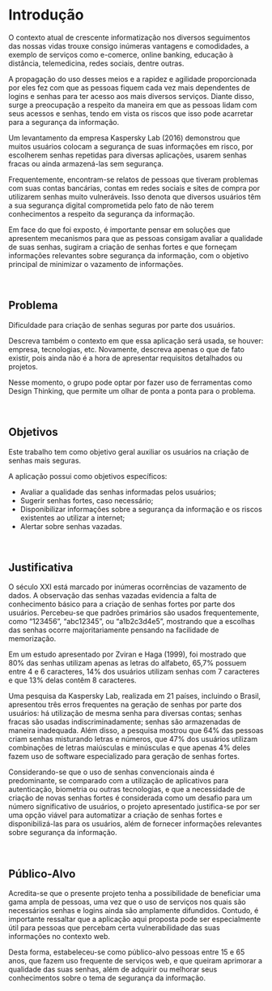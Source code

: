 # Introdução

O contexto atual de crescente informatização nos diversos seguimentos das nossas vidas trouxe consigo inúmeras vantagens e comodidades, a exemplo de serviços como e-comerce, online banking, educação à distância, telemedicina, redes sociais, dentre outras.

A propagação do uso desses meios e a rapidez e agilidade proporcionada por eles fez com que as pessoas fiquem cada vez mais dependentes de logins e senhas para ter acesso aos mais diversos serviços. 
Diante disso, surge a preocupação a respeito da maneira em que as pessoas lidam com seus acessos e senhas, tendo em vista os riscos que isso pode acarretar para a segurança da informação.

Um levantamento da empresa Kaspersky Lab (2016) demonstrou que muitos usuários colocam a segurança de suas informações em risco, por escolherem senhas repetidas para diversas aplicações, usarem senhas fracas ou ainda armazená-las sem segurança.

Frequentemente, encontram-se relatos de pessoas que tiveram problemas com suas contas bancárias, contas em redes sociais e sites de compra por utilizarem senhas muito vulneráveis. Isso denota que diversos usuários têm a sua segurança digital comprometida pelo fato de não terem conhecimentos a respeito da segurança da informação.

Em face do que foi exposto, é importante pensar em soluções que apresentem mecanismos para que as pessoas consigam avaliar a qualidade de suas senhas, sugiram a criação de senhas fortes e que forneçam informações relevantes sobre segurança da informação, com o objetivo principal de minimizar o vazamento de informações.

<br/>

## Problema
Dificuldade para criação de senhas seguras por parte dos usuários.

Descreva também o contexto em que essa aplicação será usada, se  houver: empresa, tecnologias, etc. Novamente, descreva apenas o que de  fato existir, pois ainda não é a hora de apresentar requisitos  detalhados ou projetos.

Nesse momento, o grupo pode optar por fazer uso  de ferramentas como Design Thinking, que permite um olhar de ponta a ponta para o problema.

<br/>

## Objetivos

Este trabalho tem como objetivo geral auxiliar os usuários na criação de senhas mais seguras.

A aplicação possui como objetivos específicos:
* Avaliar a qualidade das senhas informadas pelos usuários;
* Sugerir senhas fortes, caso necessário;
* Disponibilizar informações sobre a segurança da informação e os riscos existentes ao utilizar a internet;
* Alertar sobre senhas vazadas.

<br/>

## Justificativa

O século XXI está marcado por inúmeras ocorrências de vazamento de dados.
A observação das senhas vazadas evidencia a falta de conhecimento básico para a criação de senhas fortes por parte dos usuários. Percebeu-se que padrões primários são usados frequentemente, como “123456”, “abc12345”, ou “a1b2c3d4e5”, mostrando que a escolhas das senhas ocorre majoritariamente pensando na facilidade de memorização.

Em um estudo apresentado por Zviran e Haga (1999), foi mostrado que 80% das senhas utilizam apenas as letras do alfabeto, 65,7% possuem entre 4 e 6 caracteres, 14% dos usuários utilizam senhas com 7 caracteres e que 13% delas contêm 8 caracteres.

Uma pesquisa da Kaspersky Lab, realizada em 21 países, incluindo o Brasil, apresentou três erros frequentes na geração de senhas por parte dos usuários: há utilização de mesma senha para diversas contas; senhas fracas são usadas indiscriminadamente; senhas são armazenadas de maneira inadequada. Além disso, a pesquisa mostrou que 64% das pessoas criam senhas misturando letras e números, que 47% dos usuários utilizam combinações de letras maiúsculas e minúsculas e que apenas 4% deles fazem uso de software especializado para geração de senhas fortes.

Considerando-se que o uso de senhas convencionais ainda é predominante, se comparado com a utilização de aplicativos para autenticação, biometria ou outras tecnologias, e que a necessidade de criação de novas senhas fortes é considerada como um desafio para um número significativo de usuários, o projeto apresentado justifica-se por ser uma opção viável para automatizar a criação de senhas fortes e disponibilizá-las para os usuários, além de fornecer informações relevantes sobre segurança da informação.

<br/>

## Público-Alvo

Acredita-se que o presente projeto tenha a possibilidade de beneficiar uma gama ampla de pessoas, uma vez que o uso de serviços nos quais são necessários senhas e logins ainda são amplamente difundidos. Contudo, é importante ressaltar que a aplicação aqui proposta pode ser especialmente útil para pessoas que percebam certa vulnerabilidade das suas informações no contexto web.

Desta forma, estabeleceu-se como público-alvo pessoas entre 15 e 65 anos, que fazem uso frequente de serviços web, e que queiram aprimorar a qualidade das suas senhas, além de adquirir ou melhorar seus conhecimentos sobre o tema de segurança da informação.
